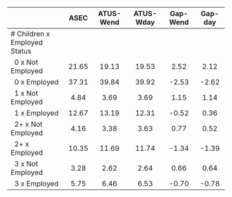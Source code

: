 
|                      |         ASEC |    ATUS-Wend |    ATUS-Wday |     Gap-Wend |      Gap-day |
| -------------------- | :----------: | :----------: | :----------: | :----------: | :----------: |
| # Children x Employed Status |              |              |              |              |              |
| &nbsp;&nbsp;0 x Not Employed |        21.65 |        19.13 |        19.53 |         2.52 |         2.12 |
| &nbsp;&nbsp;0 x Employed |        37.31 |        39.84 |        39.92 |        -2.53 |        -2.62 |
| &nbsp;&nbsp;1 x Not Employed |         4.84 |         3.69 |         3.69 |         1.15 |         1.14 |
| &nbsp;&nbsp;1 x Employed |        12.67 |        13.19 |        12.31 |        -0.52 |         0.36 |
| &nbsp;&nbsp;2+ x Not Employed |         4.16 |         3.38 |         3.63 |         0.77 |         0.52 |
| &nbsp;&nbsp;2+ x Employed |        10.35 |        11.69 |        11.74 |        -1.34 |        -1.39 |
| &nbsp;&nbsp;3 x Not Employed |         3.28 |         2.62 |         2.64 |         0.66 |         0.64 |
| &nbsp;&nbsp;3 x Employed |         5.75 |         6.46 |         6.53 |        -0.70 |        -0.78 |


